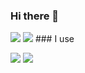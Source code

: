 
### Hi there 👋
<img src="https://github-readme-stats.vercel.app/api?username=luuxis&theme=dark&show_icons=true">
<img src="https://github-readme-stats.vercel.app/api/top-langs/?username=luuxis&theme=radical&layout=compact">
### I use

<a href="https://nodejs.org/" target="_blank" rel="nofollow noreferrer noopener"><img src="https://img.shields.io/badge/node.js%20-%2343853D.svg?&style=for-the-badge&logo=node.js&logoColor=white"/></a>
<a href="https://developer.mozilla.org/pl/docs/Web/JavaScript" target="_blank" rel="nofollow noreferrer noopener"><img src="https://img.shields.io/badge/javascript%20-%23323330.svg?&style=for-the-badge&logo=javascript&logoColor=%23F7DF1E"/></a>
 
